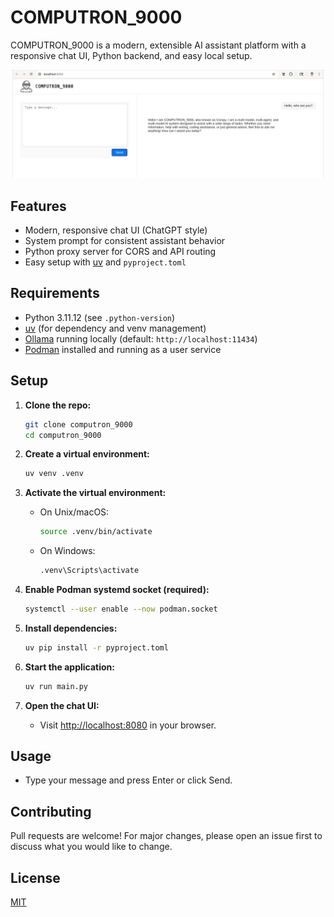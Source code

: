 # COMPUTRON_9000

COMPUTRON_9000 is a modern, extensible AI assistant platform with a responsive chat UI, Python backend, and easy local setup.

![COMPUTRON_9000 Logo](image.png)

## Features
- Modern, responsive chat UI (ChatGPT style)
- System prompt for consistent assistant behavior
- Python proxy server for CORS and API routing
- Easy setup with [uv](https://github.com/astral-sh/uv) and `pyproject.toml`

## Requirements
- Python 3.11.12 (see `.python-version`)
- [uv](https://github.com/astral-sh/uv) (for dependency and venv management)
- [Ollama](https://ollama.com/) running locally (default: `http://localhost:11434`)
- [Podman](https://podman.io/) installed and running as a user service

## Setup

1. **Clone the repo:**
   ```sh
   git clone computron_9000
   cd computron_9000
   ```

2. **Create a virtual environment:**
   ```sh
   uv venv .venv
   ```

3. **Activate the virtual environment:**
   - On Unix/macOS:
     ```sh
     source .venv/bin/activate
     ```
   - On Windows:
     ```sh
     .venv\Scripts\activate
     ```

4. **Enable Podman systemd socket (required):**
   ```sh
   systemctl --user enable --now podman.socket
   ```

5. **Install dependencies:**
   ```sh
   uv pip install -r pyproject.toml
   ```

6. **Start the application:**
   ```sh
   uv run main.py
   ```

7. **Open the chat UI:**
   - Visit [http://localhost:8080](http://localhost:8080) in your browser.

## Usage
- Type your message and press Enter or click Send.

## Contributing
Pull requests are welcome! For major changes, please open an issue first to discuss what you would like to change.

## License
[MIT](LICENSE)

